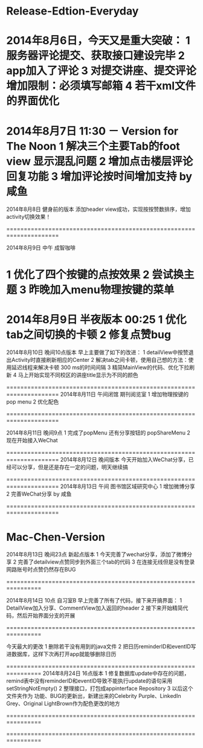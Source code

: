 Release-Edtion-Everyday
=======================



2014年8月6日，今天又是重大突破：
1 服务器评论提交、获取接口建设完毕
2 app加入了评论
3 对提交讲座、提交评论增加限制：必须填写邮箱
4 若干xml文件的界面优化
=====================================================================

2014年8月7日 11:30 － Version for The Noon
1 解决三个主要Tab的foot view 显示混乱问题
2 增加点击楼层评论回复功能
3 增加评论按时间增加支持 
                   by 咸鱼
=====================================================================
2014年8月8日 健身前的版本
添加header view成功，实现按按赞数排序，增加activity切换效果！

=====================================================================


2014年8月9日 中午 成智咖啡

1 优化了四个按键的点按效果
2 尝试换主题
3 昨晚加入menu物理按键的菜单
=====================================================================


2014年8月9日 半夜版本 00:25
1 优化tab之间切换的卡顿
2 修复点赞bug
=====================================================================

2014年8月10日  晚间10点版本
早上主要做了如下的改进：
1 detailView中按赞退出Activity时直接刷新相应的Center
2 解决tab之间卡顿，使用自己想的方法：使用延迟线程来解决卡顿 300 ms的时间间隔
3 精简MainView的代码、优化下拉刷新
4 马上开始实现不同校区的讲座title显示为不同的颜色

=====================================================================
2014年8月11日 午间闭馆  期刊阅览室
1 增加物理按键的pop menu
2 优化配色

=====================================================================

2014年8月11日 晚间9点
1 完成了popMenu 还有分享按钮的 popShareMenu
2 现在开始接入WeChat

=====================================================================
2014年8月12日 晚间版本
今天开始加入WeChat分享，已经可以分享，但是还是存在一定的问题，明天继续搞

=====================================================================
2014年8月13日 午间 图书馆区域研究中心
1 增加微博分享
2 完善WeChat分享
                                  by 咸鱼

=====================================================================

Mac-Chen-Version
================================================================

2014年8月13日 晚间23点 新起点版本
1 今天完善了wechat分享，添加了微博分享
2 完善了detailview点赞同步到外面三个tab的代码
3 在连接无线但是没有登录网路账号时点赞仍然存在BUG

================================================================

2014年8月14日 10点 自习室B
早上完善了所有了代码，接下来开搞界面：
1  DetailView加入分享、CommentView加入返回的header
2  接下来开始精简代码，然后开始界面分支的开展

================================================================

今天最大的更改
1 删除若干没有用到的java文件
2 把日历reminderID和eventID写进数据库，这样下次再打开app就能够删除日历


================================================================
2014年8月24日 16点版本
1  修复数据库update中存在的问题，remind表中没有reminderID和eventID导致不能执行update的语句采用setStringNotEmpty()
2  整理接口，打包成appinterface Repository
3  以后这个文件夹作为 功能、BUG的更新出，新建出来的Celebrity Purple、LinkedIn Grey、Original LightBrown作为配色更改的地方


================================================================




================================================================


